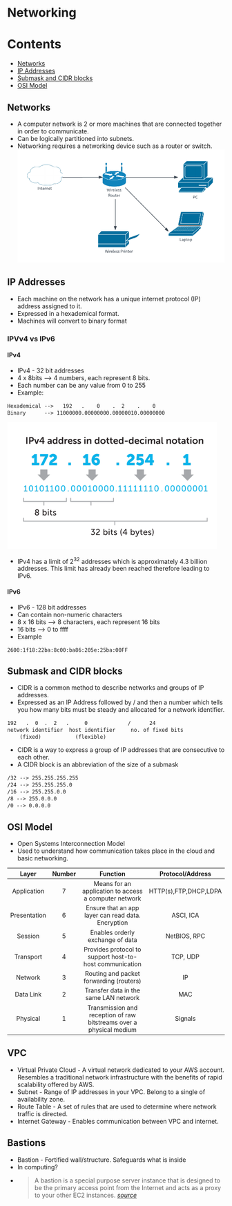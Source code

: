 # Networking

# Contents
* [Networks](##Networks)
* [IP Addresses](##IP-Addresses)
* [Submask and CIDR blocks](##Submask-and-CIDR-blocks)
* [OSI Model](##OSI-Model)

## Networks
* A computer network is 2 or more machines that are connected together in order to communicate.
* Can be logically partitioned into subnets.
* Networking requires a networking device such as a router or switch.    
![diagram](images/simplenetworkdiagram.png)

## IP Addresses
* Each machine on the network has a unique internet protocol (IP) address assigned to it.
* Expressed in a hexademical format.
* Machines will convert to binary format
### IPVv4 vs IPv6
#### IPv4
* IPv4 - 32 bit addresses
* 4 x 8bits --> 4 numbers, each represent 8 bits.
* Each number can be any value from 0 to 255
* Example:    
```
Hexademical -->   192   .    0    .  2    .    0
Binary      --> 11000000.00000000.00000010.00000000
```   
![ipv4](images/ipv4.png)

* IPv4 has a limit of 2<sup>32</sup> addresses which is approximately 4.3 billion addresses. This limit has already been reached therefore leading to IPv6.
#### IPv6
* IPv6 - 128 bit addresses
* Can contain non-numeric characters
* 8 x 16 bits --> 8 characters, each represent 16 bits
* 16 bits --> 0 to ffff
* Example
```
2600:1f18:22ba:8c00:ba86:205e:25ba:00FF
```

## Submask and CIDR blocks
* CIDR is a common method to describe networks and groups of IP addresses.
* Expressed as an IP Address followed by / and then a number which tells you how many bits must be steady and allocated for a network identifier.
```
192   .  0  .  2   .     0             /      24
network identifier  host identifier     no. of fixed bits
    (fixed)           (flexible)
```

* CIDR is a way to express a group of IP addresses that are consecutive to each other.
*  A CIDR block is an abbreviation of the size of a submask
```
/32 --> 255.255.255.255
/24 --> 255.255.255.0
/16 --> 255.255.0.0
/8 --> 255.0.0.0
/0 --> 0.0.0.0
```

## OSI Model
* Open Systems Interconnection Model
* Used to understand how communication takes place in the cloud and basic networking.

|     Layer    | Number |                               Function                              |    Protocol/Address   |
|:------------:|:------:|:-------------------------------------------------------------------:|:---------------------:|
|  Application |    7   | Means for an application to access a computer network               | HTTP(s),FTP,DHCP,LDPA |
| Presentation |    6   | Ensure that an app layer can read data. Encryption                  |       ASCI, ICA       |
|    Session   |    5   | Enables orderly exchange of data                                    |      NetBIOS, RPC     |
|   Transport  |    4   | Provides protocol to support host-to-host communication             |        TCP, UDP       |
|    Network   |    3   | Routing and packet forwarding (routers)                             |           IP          |
|   Data Link  |    2   | Transfer data in the same LAN network                               |          MAC          |
|   Physical   |    1   | Transmission and reception of raw bitstreams over a physical medium |        Signals        |



## VPC
* Virtual Private Cloud - A virtual network dedicated to your AWS account. Resembles a traditional network infrastructure with the benefits of rapid scalability offered by AWS.
* Subnet - Range of IP addresses in your VPC. Belong to a single of availability zone. 
* Route Table - A set of rules that are used to determine where network traffic is directed.
* Internet Gateway - Enables communication between VPC and internet.

## Bastions
* Bastion - Fortified wall/structure. Safeguards what is inside
* In computing?
* > A bastion is a special purpose server instance that is designed to be the primary access point from the Internet and acts as a proxy to your other EC2 instances.
[*source*](https://aws.amazon.com/blogs/security/controlling-network-access-to-ec2-instances-using-a-bastion-server/)
